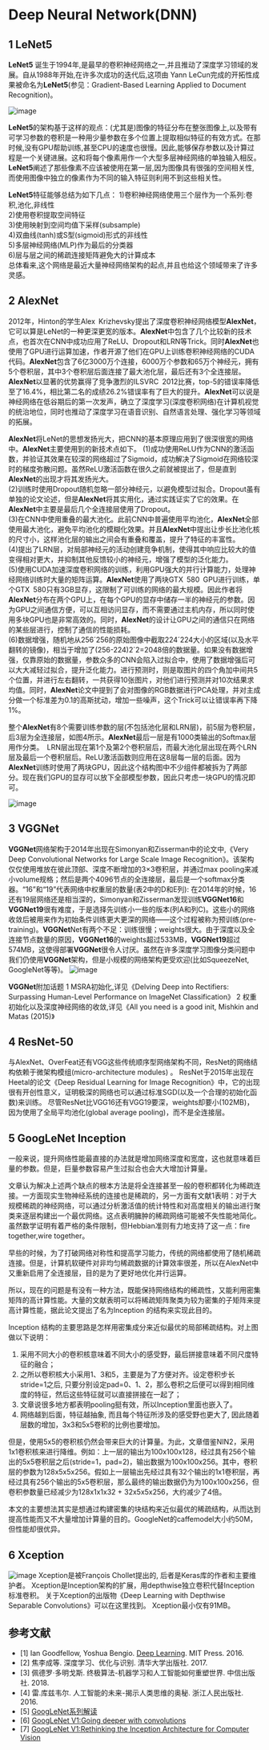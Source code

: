 # Deep Neural Network(DNN)

## 1 LeNet5

**LeNet5** 诞生于1994年,是最早的卷积神经网络之一,并且推动了深度学习领域的发展。自从1988年开始,在许多次成功的迭代后,这项由 Yann LeCun完成的开拓性成果被命名为**LeNet5**(参见：Gradient-Based Learning Applied to Document Recognition)。

![image](http://static.open-open.com/lib/uploadImg/20160907/20160907100307_377.jpg)

**LeNet5**的架构基于这样的观点：(尤其是)图像的特征分布在整张图像上,以及带有可学习参数的卷积是一种用少量参数在多个位置上提取相似特征的有效方式。在那时候,没有GPU帮助训练,甚至CPU的速度也很慢。因此,能够保存参数以及计算过程是一个关键进展。这和将每个像素用作一个大型多层神经网络的单独输入相反。**LeNet5**阐述了那些像素不应该被使用在第一层,因为图像具有很强的空间相关性,而使用图像中独立的像素作为不同的输入特征则利用不到这些相关性。  

**LeNet5**特征能够总结为如下几点：
1)卷积神经网络使用三个层作为一个系列:卷积,池化,非线性  
2)使用卷积提取空间特征  
3)使用映射到空间均值下采样(subsample)  
4)双曲线(tanh)或S型(sigmoid)形式的非线性  
5)多层神经网络(MLP)作为最后的分类器  
6)层与层之间的稀疏连接矩阵避免大的计算成本  
总体看来,这个网络是最近大量神经网络架构的起点,并且也给这个领域带来了许多灵感。

## 2 AlexNet

2012年，Hinton的学生Alex Krizhevsky提出了深度卷积神经网络模型**AlexNet**，它可以算是LeNet的一种更深更宽的版本。**AlexNet**中包含了几个比较新的技术点，也首次在CNN中成功应用了ReLU、Dropout和LRN等Trick。同时**AlexNet**也使用了GPU进行运算加速，作者开源了他们在GPU上训练卷积神经网络的CUDA代码。**AlexNet**包含了6亿3000万个连接，6000万个参数和65万个神经元，拥有5个卷积层，其中3个卷积层后面连接了最大池化层，最后还有3个全连接层。**AlexNet**以显著的优势赢得了竞争激烈的ILSVRC 2012比赛，top-5的错误率降低至了16.4%，相比第二名的成绩26.2%错误率有了巨大的提升。**AlexNet**可以说是神经网络在低谷期后的第一次发声，确立了深度学习(深度卷积网络)在计算机视觉的统治地位，同时也推动了深度学习在语音识别、自然语言处理、强化学习等领域的拓展。

**AlexNet**将LeNet的思想发扬光大，把CNN的基本原理应用到了很深很宽的网络中。**AlexNet**主要使用到的新技术点如下。
(1)成功使用ReLU作为CNN的激活函数，并验证其效果在较深的网络超过了Sigmoid，成功解决了Sigmoid在网络较深时的梯度弥散问题。虽然ReLU激活函数在很久之前就被提出了，但是直到**AlexNet**的出现才将其发扬光大。  
(2)训练时使用Dropout随机忽略一部分神经元，以避免模型过拟合。Dropout虽有单独的论文论述，但是**AlexNet**将其实用化，通过实践证实了它的效果。在**AlexNet**中主要是最后几个全连接层使用了Dropout。  
(3)在CNN中使用重叠的最大池化。此前CNN中普遍使用平均池化，**AlexNet**全部使用最大池化，避免平均池化的模糊化效果。并且**AlexNet**中提出让步长比池化核的尺寸小，这样池化层的输出之间会有重叠和覆盖，提升了特征的丰富性。  
(4)提出了LRN层，对局部神经元的活动创建竞争机制，使得其中响应比较大的值变得相对更大，并抑制其他反馈较小的神经元，增强了模型的泛化能力。  
(5)使用CUDA加速深度卷积网络的训练，利用GPU强大的并行计算能力，处理神经网络训练时大量的矩阵运算。**AlexNet**使用了两块GTX 580 GPU进行训练，单个GTX 580只有3GB显存，这限制了可训练的网络的最大规模。因此作者将**AlexNet**分布在两个GPU上，在每个GPU的显存中储存一半的神经元的参数。因为GPU之间通信方便，可以互相访问显存，而不需要通过主机内存，所以同时使用多块GPU也是非常高效的。同时，**AlexNet**的设计让GPU之间的通信只在网络的某些层进行，控制了通信的性能损耗。  
(6)数据增强，随机地从256´256的原始图像中截取224´224大小的区域(以及水平翻转的镜像)，相当于增加了(256-224)2´2=2048倍的数据量。如果没有数据增强，仅靠原始的数据量，参数众多的CNN会陷入过拟合中，使用了数据增强后可以大大减轻过拟合，提升泛化能力。进行预测时，则是取图片的四个角加中间共5个位置，并进行左右翻转，一共获得10张图片，对他们进行预测并对10次结果求均值。同时，**AlexNet**论文中提到了会对图像的RGB数据进行PCA处理，并对主成分做一个标准差为0.1的高斯扰动，增加一些噪声，这个Trick可以让错误率再下降1%。

整个**AlexNet**有8个需要训练参数的层(不包括池化层和LRN层)，前5层为卷积层，后3层为全连接层，如图4所示。**AlexNet**最后一层是有1000类输出的Softmax层用作分类。 LRN层出现在第1个及第2个卷积层后，而最大池化层出现在两个LRN层及最后一个卷积层后。ReLU激活函数则应用在这8层每一层的后面。因为**AlexNet**训练时使用了两块GPU，因此这个结构图中不少组件都被拆为了两部分。现在我们GPU的显存可以放下全部模型参数，因此只考虑一块GPU的情况即可。

![image](http://www.laiyuan.com/pic/2017/02/28/i1fr4k4zngr.jpg)

## 3 VGGNet

**VGGNet**网络架构于2014年出现在Simonyan和Zisserman中的论文中,《Very Deep Convolutional Networks for Large Scale Image Recognition》。该架构仅仅使用堆放在彼此顶部、深度不断增加的3×3卷积层，并通过max pooling来减小volume规格；然后是两个4096节点的全连接层，最后是一个softmax分类器。“16”和“19”代表网络中权重层的数量(表2中的D和E列):
在2014年的时候，16还有19层网络还是相当深的，Simonyan和Zisserman发现训练**VGGNet16**和**VGGNet19**很有难度，于是选择先训练小一些的版本(列A和列C)。这些小的网络收敛后被用来作为初始条件训练更大更深的网络——这个过程被称为预训练(pre-training)。**VGGNet**Net有两个不足：训练很慢；weights很大。由于深度以及全连接节点数量的原因，**VGGNet16**的weights超过533MB，**VGGNet19**超过574MB，这使得部署**VGGNet**很令人讨厌。虽然在许多深度学习图像分类问题中我们仍使用**VGGNet**架构，但是小规模的网络架构更受欢迎(比如SqueezeNet, GoogleNet等等)。
![image](http://www.laiyuan.com/pic/2017/02/28/i1fr4k4zngr.jpg)

**VGGNet**附加话题
1 MSRA初始化,详见《Delving Deep into Rectifiers: Surpassing Human-Level Performance on ImageNet Classification》
2 权重初始化以及深度神经网络的收敛,详见《All you need is a good init, Mishkin and Matas (2015)》

## 4 ResNet-50

与AlexNet、OverFeat还有VGG这些传统顺序型网络架构不同，ResNet的网络结构依赖于微架构模组(micro-architecture modules) 。
ResNet于2015年出现在Heetal的论文《Deep Residual Learning for Image Recognition》中，它的出现很有开创性意义，证明极深的网络也可以通过标准SGD(以及一个合理的初始化函数)来训练。
尽管ResNet比VGG16还有VGG19要深，weights却要小(102MB)，因为使用了全局平均池化(global average pooling)，而不是全连接层。

## 5 GoogLeNet Inception

一般来说，提升网络性能最直接的办法就是增加网络深度和宽度，这也就意味着巨量的参数。但是，巨量参数容易产生过拟合也会大大增加计算量。

文章认为解决上述两个缺点的根本方法是将全连接甚至一般的卷积都转化为稀疏连接。一方面现实生物神经系统的连接也是稀疏的，另一方面有文献1表明：对于大规模稀疏的神经网络，可以通过分析激活值的统计特性和对高度相关的输出进行聚类来逐层构建出一个最优网络。这点表明臃肿的稀疏网络可能被不失性能地简化。 虽然数学证明有着严格的条件限制，但Hebbian准则有力地支持了这一点：fire together,wire together。

早些的时候，为了打破网络对称性和提高学习能力，传统的网络都使用了随机稀疏连接。但是，计算机软硬件对非均匀稀疏数据的计算效率很差，所以在AlexNet中又重新启用了全连接层，目的是为了更好地优化并行运算。

所以，现在的问题是有没有一种方法，既能保持网络结构的稀疏性，又能利用密集矩阵的高计算性能。大量的文献表明可以将稀疏矩阵聚类为较为密集的子矩阵来提高计算性能，据此论文提出了名为Inception 的结构来实现此目的。

Inception 结构的主要思路是怎样用密集成分来近似最优的局部稀疏结构。对上图做以下说明： 
1) 采用不同大小的卷积核意味着不同大小的感受野，最后拼接意味着不同尺度特征的融合； 
2) 之所以卷积核大小采用1、3和5，主要是为了方便对齐。设定卷积步长stride=1之后, 只要分别设定pad=0、1、2，那么卷积之后便可以得到相同维度的特征，然后这些特征就可以直接拼接在一起了； 
3) 文章说很多地方都表明pooling挺有效，所以Inception里面也嵌入了。 
4) 网络越到后面，特征越抽象, 而且每个特征所涉及的感受野也更大了, 因此随着层数的增加，3x3和5x5卷积的比例也要增加。

但是，使用5x5的卷积核仍然会带来巨大的计算量。为此，文章借鉴NIN2，采用1x1卷积核来进行降维。例如：上一层的输出为100x100x128，经过具有256个输出的5x5卷积层之后(stride=1，pad=2)，输出数据为100x100x256。其中，卷积层的参数为128x5x5x256。假如上一层输出先经过具有32个输出的1x1卷积层，再经过具有256个输出的5x5卷积层，那么最终的输出数据仍为为100x100x256，但卷积参数量已经减少为128x1x1x32 + 32x5x5x256，大约减少了4倍。

本文的主要想法其实是想通过构建密集的块结构来近似最优的稀疏结构，从而达到提高性能而又不大量增加计算量的目的。GoogleNet的caffemodel大小约50M，但性能却很优异。 

## 6 Xception

![image](http://www.pyimagesearch.com/wp-content/uploads/2017/03/imagenet_xception_flow.png)
Xception是被François Chollet提出的, 后者是Keras库的作者和主要维护者。
Xception是Inception架构的扩展，用depthwise独立卷积代替Inception标准卷积。
关于Xception的出版物《Deep Learning with Depthwise Separable Convolutions》可以在这里找到。
Xception最小仅有91MB。

## 参考文献

- [1] Ian Goodfellow, Yoshua Bengio. [Deep Learning](http://www.deeplearningbook.org/). MIT Press. 2016.
- [2] 焦李成等. 深度学习、优化与识别. 清华大学出版社. 2017.
- [3] 佩德罗·多明戈斯. 终极算法-机器学习和人工智能如何重塑世界. 中信出版社. 2018.
- [4] 雷.库兹韦尔. 人工智能的未来-揭示人类思维的奥秘.  浙江人民出版社. 2016.
- [5] [GoogLeNet系列解读](http://blog.csdn.net/shuzfan/article/details/50738394)  
- [6] [GoogLeNet V1:Going deeper with convolutions](https://arxiv.org/abs/1409.4842)  
- [7] [GoogLeNet V1:Rethinking the Inception Architecture for Computer Vision](https://arxiv.org/abs/1512.00567)
